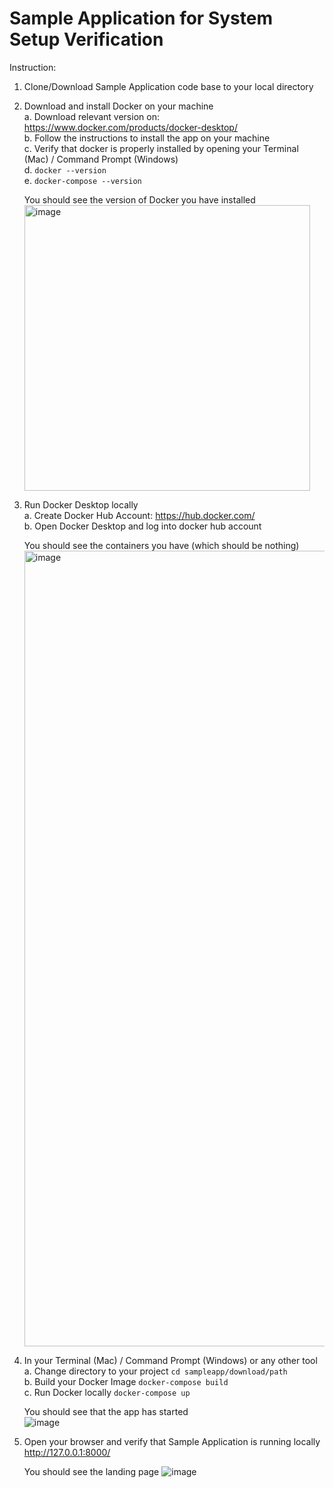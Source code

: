 # Sample Application for System Setup Verification

Instruction:
1. Clone/Download Sample Application code base to your local directory

2. Download and install Docker on your machine  
   a. Download relevant version on: https://www.docker.com/products/docker-desktop/  
   b. Follow the instructions to install the app on your machine  
   c. Verify that docker is properly installed by opening your Terminal (Mac) / Command Prompt (Windows)  
   d. `docker --version`  
   e. `docker-compose --version`


   You should see the version of Docker you have installed  
   <img width="457" alt="image" src="https://github.com/nickman112/sampleapp/assets/74636853/47994adb-9aad-4cd6-9eae-b7600f6c924c">
   
3. Run Docker Desktop locally  
   a. Create Docker Hub Account: https://hub.docker.com/  
   b. Open Docker Desktop and log into docker hub account

   You should see the containers you have (which should be nothing)
    <img width="1273" alt="image" src="https://github.com/nickman112/sampleapp/assets/74636853/e9c1bcd7-edee-40ed-8ed3-17f14a6fbbc3">

4. In your Terminal (Mac) / Command Prompt (Windows) or any other tool  
   a. Change directory to your project `cd sampleapp/download/path`  
   b. Build your Docker Image `docker-compose build`  
   c. Run Docker locally `docker-compose up`

   You should see that the app has started  
   ![image](https://github.com/nickman112/sampleapp/assets/74636853/76ddd8ef-4e87-45f1-8e79-1b2d6fbb5ff8)



6. Open your browser and verify that Sample Application is running locally  
    http://127.0.0.1:8000/

   You should see the landing page
   ![image](https://github.com/nickman112/sampleapp/assets/74636853/93fe86b6-24c6-4d2d-aa20-5f9c47fc4bdf)


